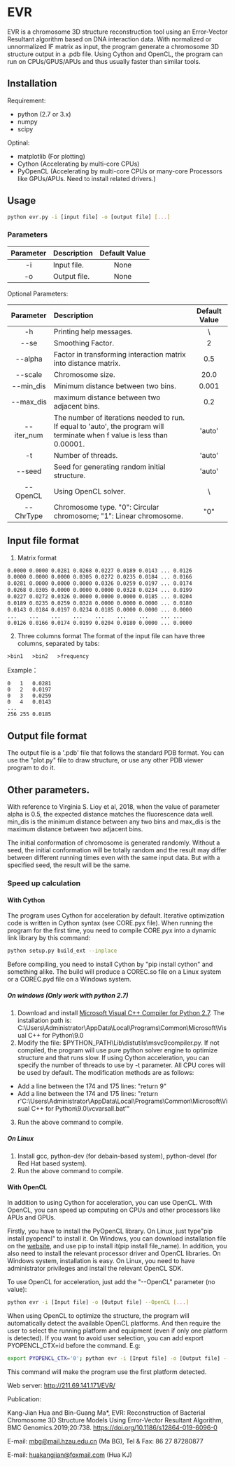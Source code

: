 # EVR
EVR is a chromosome 3D structure reconstruction tool using an Error-Vector Resultant algorithm based on DNA interaction data. With normalized or unnormalized IF matrix as input, the program generate a chromosome 3D structure output in a .pdb file. 
Using Cython and OpenCL, the program can run on CPUs/GPUS/APUs and thus usually faster than similar tools. 


## Installation
Requirement:
* python (2.7 or 3.x)
* numpy
* scipy

Optinal:
* matplotlib (For plotting)
* Cython (Accelerating by multi-core CPUs)
* PyOpenCL (Accelerating by multi-core CPUs or many-core Processors like GPUs/APUs. Need to install related drivers.)

## Usage
```bash
python evr.py -i [input file] -o [output file] [...]
```

### Parameters
|Parameter |Description | Default Value|
|:-:|:-|:-:|
|-i |Input file. |None |
|-o |Output file. |None |

Optional Parameters:

|Parameter |Description | Default Value|
|:-:|:-|:-:|
|-h |Printing help messages. |\ |
|--se |Smoothing Factor. |2 |
|--alpha |Factor in transforming interaction matrix into distance matrix.|0.5 |
|--scale |Chromosome size.|20.0 |
|--min_dis |Minimum distance between two bins.|0.001 |
|--max_dis |maximum distance between two adjacent bins.|0.2 |
|--iter_num |The number of iterations needed to run. If equal to 'auto', the program will terminate when f value is less than 0.00001. |'auto' |
|-t |Number of threads. |'auto' |
|--seed |Seed for generating random initial structure.|'auto' |
|--OpenCL |Using OpenCL solver.|\ |
|--ChrType |Chromosome type. "0": Circular chromosome; "1": Linear chromosome. |"0" |

## Input file format
1. Matrix format
```txt
0.0000 0.0000 0.0281 0.0268 0.0227 0.0189 0.0143 ... 0.0126
0.0000 0.0000 0.0000 0.0305 0.0272 0.0235 0.0184 ... 0.0166
0.0281 0.0000 0.0000 0.0000 0.0326 0.0259 0.0197 ... 0.0174
0.0268 0.0305 0.0000 0.0000 0.0000 0.0328 0.0234 ... 0.0199
0.0227 0.0272 0.0326 0.0000 0.0000 0.0000 0.0185 ... 0.0204
0.0189 0.0235 0.0259 0.0328 0.0000 0.0000 0.0000 ... 0.0180
0.0143 0.0184 0.0197 0.0234 0.0185 0.0000 0.0000 ... 0.0000
...    ...    ...    ...    ...    ...    ...    ... ...
0.0126 0.0166 0.0174 0.0199 0.0204 0.0180 0.0000 ... 0.0000
```
2. Three columns format
The format of the input file can have three columns, separated by tabs:
```
>bin1   >bin2   >frequency
```
Example：
```
0   1   0.0281
0   2   0.0197
0   3   0.0259
0   4   0.0143
...
256 255 0.0185
```
## Output file format
The output file is a '.pdb' file that follows the standard PDB format. You can use the "plot.py" file to draw structure, or use any other PDB viewer program to do it.

## Other parameters.
With reference to Virginia S. Lioy et al, 2018, when the value of parameter alpha is 0.5, the expected distance matches the fluorescence data well. min_dis is the minimum distance between any two bins and max_dis is the maximum distance between two adjacent bins. 

The initial conformation of chromosome is generated randomly. Without a seed, the initial conformation will be totally random and the result may differ between different running times even with the same input data. But with a specified seed, the result will be the same.

### Speed up calculation
#### With Cython
The program uses Cython for acceleration by default. Iterative optimization code is written in Cython syntax (see CORE.pyx file). When running the program for the first time, you need to compile CORE.pyx into a dynamic link library by this command:
```bash
python setup.py build_ext --inplace
```
Before compiling, you need to install Cython by "pip install cython" and something alike. The build will produce a COREC.so file on a Linux system or a COREC.pyd file on a Windows system.

##### On windows (Only work with python 2.7)
1. Download and install [Microsoft Visual C++ Compiler for Python 2.7](https://www.microsoft.com/en-us/download/details.aspx?id=44266). The installation path is: C:\Users\Administrator\AppData\Local\Programs\Common\Microsoft\Visual C++ for Python\9.0
2. Modify the file: $PYTHON_PATH\Lib\distutils\msvc9compiler.py. 
If not compiled, the program will use pure python solver engine to optimize structure and that runs slow. If using Cython acceleration, you can specify the number of threads to use by -t parameter. All CPU cores will be used by default. 
The modification methods are as follows:
* Add a line between the 174 and 175 lines: "return 9"
* Add a line between the 174 and 175 lines: "return r'C:\Users\Administrator\AppData\Local\Programs\Common\Microsoft\Visual C++ for Python\9.0\vcvarsall.bat'"
3. Run the above command to compile.

##### On Linux
1. Install gcc, python-dev (for debain-based system), python-devel (for Red Hat based system).
2. Run the above command to compile.

#### With OpenCL
In addition to using Cython for acceleration, you can use OpenCL. With OpenCL, you can speed up computing on CPUs and other processors like APUs and GPUs. 

Firstly, you have to install the PyOpenCL library. On Linux, just type"pip install pyopencl" to install it. On Windows, you can download installation file on the [website](https://www.lfd.uci.edu/~gohlke/pythonlibs/#pyopencl), and use pip to install it(pip install file_name). In addition, you also need to install the relevant processor driver and OpenCL libraries. On Windows system, installation is easy. On Linux, you need to have administrator privileges and install the relevant OpenCL SDK.

To use OpenCL for acceleration, just add the "--OpenCL" parameter (no value):
```bash
python evr -i [Input file] -o [Output file] --OpenCL [...]
```
When using OpenCL to optimize the structure, the program will automatically detect the available OpenCL platforms. And then require the user to select the running platform and equipment (even if only one platform is detected). If you want to avoid user selection, you can add export PYOPENCL_CTX=id before the command. E.g:
```bash
export PYOPENCL_CTX='0'; python evr -i [Input file] -o [Output file] --OpenCL [...]
```
This command will make the program use the first platform detected.


Web server: http://211.69.141.171/EVR/

Publication:

Kang-Jian Hua and Bin-Guang Ma*, EVR: Reconstruction of Bacterial Chromosome 3D Structure Models Using Error-Vector Resultant Algorithm, BMC Genomics.2019;20:738. https://doi.org/10.1186/s12864-019-6096-0

E-mail: mbg@mail.hzau.edu.cn  (Ma BG), Tel & Fax: 86 27 87280877

E-mail: huakangjian@foxmail.com (Hua KJ)
